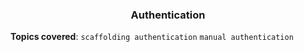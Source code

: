 ### <p align="center">Authentication</p>

**Topics covered**:
`scaffolding authentication`
`manual authentication`
